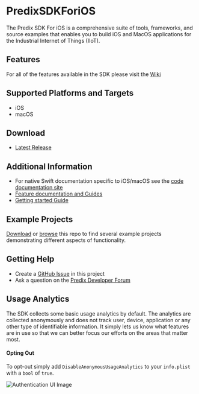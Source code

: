 # PredixSDKForiOS

The Predix SDK For iOS is a comprehensive suite of tools, frameworks, and source examples that enables you to build iOS and MacOS applications for the Industrial Internet of Things (IIoT).

## Features

For all of the features available in the SDK please visit the [Wiki](https://github.com/PredixDev/PredixSDKForiOS/wiki)

## Supported Platforms and Targets

- iOS
- macOS

## Download

- [Latest Release](https://github.com/PredixDev/PredixSDKForiOS/releases/latest)

## Additional Information

- For native Swift documentation specific to iOS/macOS see the [code documentation site](http://predixdev.github.io/PredixSDKForiOS/index.html)
- [Feature documentation and Guides](https://github.com/PredixDev/PredixSDKForiOS/wiki)
- [Getting started Guide](https://github.com/PredixDev/PredixSDKForiOS/wiki/Getting-Started)

## Example Projects
[Download](https://github.com/PredixDev/PredixSDKForiOS/archive/master.zip) or [browse](https://github.com/PredixDev/PredixSDKForiOS/tree/master/Examples) this repo to find several example projects demonstrating different aspects of functionality. 

## Getting Help

- Create a [GitHub Issue](https://github.com/PredixDev/PredixSDKForiOS/issues) in this project
- Ask a question on the [Predix Developer Forum](https://forum.predix.io/index.html)

## Usage Analytics

The SDK collects some basic usage analytics by default.  The analytics are collected anonymously and does not track user, device, application or any other type of identifiable information.  It simply lets us know what features are in use so that we can better focus our efforts on the areas that matter most.

#### Opting Out

To opt-out simply add `DisableAnonymousUsageAnalytics` to your `info.plist` with a `bool` of `true`.

![Authentication UI Image](wiki/files/GuildImages/DisableAnonymousUsageAnalytics.png)
